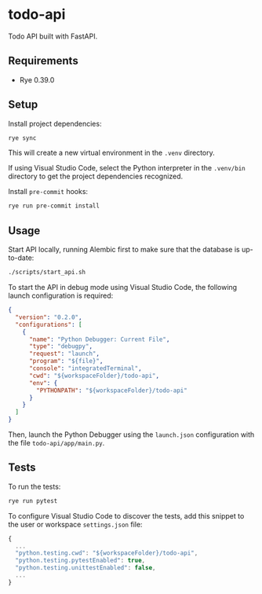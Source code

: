 # todo-api

Todo API built with FastAPI.

## Requirements

- Rye 0.39.0

## Setup

Install project dependencies:

```sh
rye sync
```

This will create a new virtual environment in the `.venv` directory.

If using Visual Studio Code, select the Python interpreter in the `.venv/bin`
directory to get the project dependencies recognized.

Install `pre-commit` hooks:

```sh
rye run pre-commit install
```

## Usage

Start API locally, running Alembic first to make sure that the database is
up-to-date:

```sh
./scripts/start_api.sh
```

To start the API in debug mode using Visual Studio Code, the following launch configuration is required:

```json
{
  "version": "0.2.0",
  "configurations": [
    {
      "name": "Python Debugger: Current File",
      "type": "debugpy",
      "request": "launch",
      "program": "${file}",
      "console": "integratedTerminal",
      "cwd": "${workspaceFolder}/todo-api",
      "env": {
        "PYTHONPATH": "${workspaceFolder}/todo-api"
      }
    }
  ]
}
```

Then, launch the Python Debugger using the `launch.json` configuration with the
file `todo-api/app/main.py`.

## Tests

To run the tests:

```sh
rye run pytest
```

To configure Visual Studio Code to discover the tests, add this snippet to the
user or workspace `settings.json` file:

```js
{
  ...
  "python.testing.cwd": "${workspaceFolder}/todo-api",
  "python.testing.pytestEnabled": true,
  "python.testing.unittestEnabled": false,
  ...
}
```
